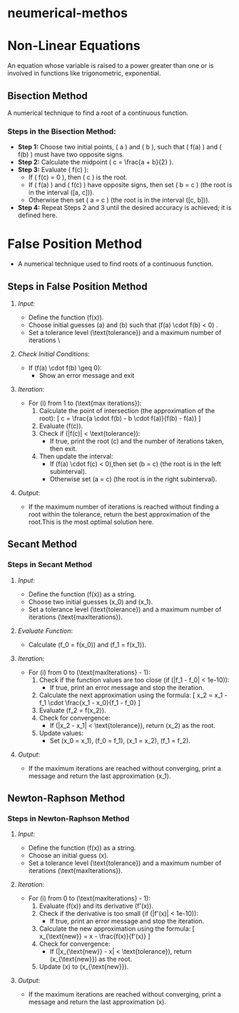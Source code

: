 # neumerical-methos

# Non-Linear Equations
An equation whose variable is raised to a power greater than one or is involved in functions like trigonometric, exponential.

## Bisection Method
A numerical technique to find a root of a continuous function.

### Steps in the Bisection Method:
- **Step 1:** Choose two initial points, \( a \) and \( b \), such that \( f(a) \) and \( f(b) \) must have two opposite signs.
- **Step 2:** Calculate the midpoint \( c = \frac{a + b}{2} \).
- **Step 3:** Evaluate \( f(c) \):
  - If \( f(c) = 0 \), then \( c \) is the root.
  - If \( f(a) \) and \( f(c) \) have opposite signs, then set \( b = c \) (the root is in the interval \([a, c]\)).
  - Otherwise then set \( a = c \) (the root is in the interval \([c, b]\)).
- **Step 4:** Repeat Steps 2 and 3 until the desired accuracy is achieved; it is defined here.



# False Position Method
  - A numerical technique used to find roots of a continuous function. 
  
## Steps in False Position Method

1. *Input*:
   - Define the function \(f(x)\).
   - Choose initial guesses \(a\) and \(b\) such that \(f(a) \cdot f(b) < 0\) .
   - Set a tolerance level \(\text{tolerance}\) and a maximum number of iterations \

2. *Check Initial Conditions*:
   - If \(f(a) \cdot f(b) \geq 0\):
     - Show an error message and exit

3. *Iteration*:
   - For \(i\) from 1 to \(\text{max iterations}\):
     1. Calculate the point of intersection (the approximation of the root):
        \[
        c = \frac{a \cdot f(b) - b \cdot f(a)}{f(b) - f(a)}
        \]
     2. Evaluate \(f(c)\).
     3. Check if \(|f(c)| < \text{tolerance}\):
        - If true, print the root \(c\) and the number of iterations taken, then exit.
     4. Then update the interval:
        - If \(f(a) \cdot f(c) < 0\),then set \(b = c\) (the root is in the left subinterval).
        - Otherwise set \(a = c\) (the root is in the right subinterval).

1. *Output*:
   - If the maximum number of iterations is reached without finding a root within the tolerance, return the best approximation of the root.This is the most optimal solution here.



## Secant Method



### Steps in Secant Method

1. *Input*:
   - Define the function \(f(x)\) as a string.
   - Choose two initial guesses \(x_0\) and \(x_1\).
   - Set a tolerance level \(\text{tolerance}\) and a maximum number of iterations \(\text{maxIterations}\).

2. *Evaluate Function*:
   - Calculate \(f_0 = f(x_0)\) and \(f_1 = f(x_1)\).

3. *Iteration*:
   - For \(i\) from 0 to \(\text{maxIterations} - 1\):
     1. Check if the function values are too close (if \(|f_1 - f_0| < 1e-10\)):
        - If true, print an error message and stop the iteration.
     2. Calculate the next approximation using the formula:
        \[
        x_2 = x_1 - f_1 \cdot \frac{x_1 - x_0}{f_1 - f_0}
        \]
     3. Evaluate \(f_2 = f(x_2)\).
     4. Check for convergence:
        - If \(|x_2 - x_1| < \text{tolerance}\), return \(x_2\) as the root.
     5. Update values:
        - Set \(x_0 = x_1\), \(f_0 = f_1\), \(x_1 = x_2\), \(f_1 = f_2\).

4. *Output*:
   - If the maximum iterations are reached without converging, print a message and return the last approximation \(x_1\).

## Newton-Raphson Method

### Steps in Newton-Raphson Method

1. *Input*:
   - Define the function \(f(x)\) as a string.
   - Choose an initial guess \(x\).
   - Set a tolerance level \(\text{tolerance}\) and a maximum number of iterations \(\text{maxIterations}\).

2. *Iteration*:
   - For \(i\) from 0 to \(\text{maxIterations} - 1\):
     1. Evaluate \(f(x)\) and its derivative \(f'(x)\).
     2. Check if the derivative is too small (if \(|f'(x)| < 1e-10\)):
        - If true, print an error message and stop the iteration.
     3. Calculate the new approximation using the formula:
        \[
        x_{\text{new}} = x - \frac{f(x)}{f'(x)}
        \]
     4. Check for convergence:
        - If \(|x_{\text{new}} - x| < \text{tolerance}\), return \(x_{\text{new}}\) as the root.
     5. Update \(x\) to \(x_{\text{new}}\).

3. *Output*:
   - If the maximum iterations are reached without converging, print a message and return the last approximation \(x\).




